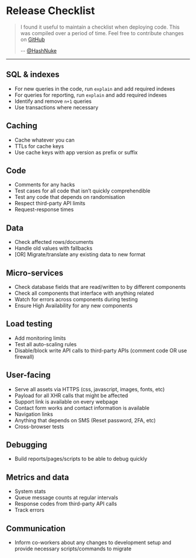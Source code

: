 # Release Checklist

> I found it useful to maintain a checklist when deploying code. This was compiled over a period of time. Feel free to contribute changes on [GitHub](https://github.com/HashNuke/release-checklist)
> 
> -- [@HashNuke](https://twitter.com/HashNuke)

---

## SQL & indexes
* For new queries in the code, run `explain` and add required indexes
* For queries for reporting, run `explain` and add required indexes
* Identify and remove `n+1` queries
* Use transactions where necessary

## Caching
* Cache whatever you can
* TTLs for cache keys
* Use cache keys with app version as prefix or suffix

## Code
* Comments for any hacks
* Test cases for all code that isn’t quickly comprehendible
* Test any code that depends on randomisation
* Respect third-party API limits
* Request-response times

## Data
* Check affected rows/documents
* Handle old values with fallbacks
* [OR] Migrate/translate any existing data to new format

## Micro-services
* Check database fields that are read/written to by different components
* Check all components that interface with anything related
* Watch for errors across components during testing
* Ensure High Availability for any new components

## Load testing
* Add monitoring limits
* Test all auto-scaling rules
* Disable/block write API calls to third-party APIs (comment code OR use firewall)

## User-facing
* Serve all assets via HTTPS (css, javascript, images, fonts, etc)
* Payload for all XHR calls that might be affected
* Support link is available on every webpage
* Contact form works and contact information is available
* Navigation links
* Anything that depends on SMS (Reset password, 2FA, etc)
* Cross-browser tests

## Debugging
* Build reports/pages/scripts to be able to debug quickly

## Metrics and data
* System stats
* Queue message counts at regular intervals
* Response codes from third-party API calls
* Track errors

## Communication
* Inform co-workers about any changes to development setup and provide necessary scripts/commands to migrate
